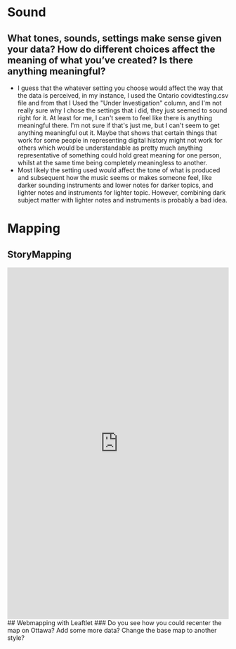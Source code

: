 # Sound
## What tones, sounds, settings make sense given your data? How do different choices affect the meaning of what you’ve created? Is there anything meaningful? 
- I guess that the whatever setting you choose would affect the way that the data is perceived, in my instance, I used the Ontario covidtesting.csv file and from that I Used the "Under Investigation" column, and I'm not really sure why I chose the settings that i did, they just seemed to sound right for it. At least for me, I can't seem to feel like there is anything meaningful there. I'm not sure if that's just me, but I can't seem to get anything meaningful out it. Maybe that shows that certain things that work for some people in representing digital history might not work for others which would be understandable as pretty much anything representative of something could hold great meaning for one person, whilst at the same time being completely meaningless to another. 
- Most likely the setting used would affect the tone of what is produced and subsequent how the music seems or makes someone feel, like darker sounding instruments and lower notes for darker topics, and lighter notes and instruments for lighter topic. However, combining dark subject matter with lighter notes and instruments is probably a bad idea.

# Mapping
## StoryMapping
<iframe src="https://uploads.knightlab.com/storymapjs/7fd7c001989c0f45c16ec902be4c59a4/bass-reeves/index.html" frameborder="0" width="100%" height="800"></iframe>
## Webmapping with Leaftlet
### Do you see how you could recenter the map on Ottawa? Add some more data? Change the base map to another style?

